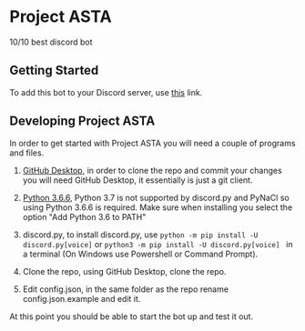 # Project ASTA

10/10 best discord bot

## Getting Started

To add this bot to your Discord server, use [this](https://discordapp.com/oauth2/authorize?client_id=513198240922075137&scope=bot&permissions=8) link.

## Developing Project ASTA

In order to get started with Project ASTA you will need a couple of programs and files.

1. [GitHub Desktop](https://desktop.github.com/), in order to clone the repo and commit your changes you will need GitHub Desktop, it essentially is just a git client.

2. [Python 3.6.6](https://www.python.org/downloads/release/python-366/), Python 3.7 is not supported by discord.py and PyNaCl so using Python 3.6.6 is required. Make sure when installing you select the option "Add Python 3.6 to PATH"

3. discord.py, to install discord.py, use `python -m pip install -U discord.py[voice]` or `python3 -m pip install -U discord.py[voice]
   ` in a terminal (On Windows use Powershell or Command Prompt).

4. Clone the repo, using GitHub Desktop, clone the repo.

5. Edit config.json, in the same folder as the repo rename config.json.example and edit it.

At this point you should be able to start the bot up and test it out.